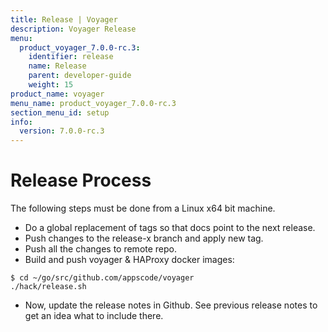 ```yaml
---
title: Release | Voyager
description: Voyager Release
menu:
  product_voyager_7.0.0-rc.3:
    identifier: release
    name: Release
    parent: developer-guide
    weight: 15
product_name: voyager
menu_name: product_voyager_7.0.0-rc.3
section_menu_id: setup
info:
  version: 7.0.0-rc.3
---
```


# Release Process

The following steps must be done from a Linux x64 bit machine.

- Do a global replacement of tags so that docs point to the next release.
- Push changes to the release-x branch and apply new tag.
- Push all the changes to remote repo.
- Build and push voyager & HAProxy docker images:

```console
$ cd ~/go/src/github.com/appscode/voyager
./hack/release.sh
```

- Now, update the release notes in Github. See previous release notes to get an idea what to include there.
